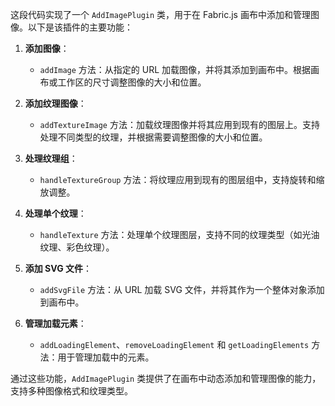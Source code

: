 这段代码实现了一个 `AddImagePlugin` 类，用于在 Fabric.js 画布中添加和管理图像。以下是该插件的主要功能：

1. **添加图像**：
   - `addImage` 方法：从指定的 URL 加载图像，并将其添加到画布中。根据画布或工作区的尺寸调整图像的大小和位置。

2. **添加纹理图像**：
   - `addTextureImage` 方法：加载纹理图像并将其应用到现有的图层上。支持处理不同类型的纹理，并根据需要调整图像的大小和位置。

3. **处理纹理组**：
   - `handleTextureGroup` 方法：将纹理应用到现有的图层组中，支持旋转和缩放调整。

4. **处理单个纹理**：
   - `handleTexture` 方法：处理单个纹理图层，支持不同的纹理类型（如光油纹理、彩色纹理）。

5. **添加 SVG 文件**：
   - `addSvgFile` 方法：从 URL 加载 SVG 文件，并将其作为一个整体对象添加到画布中。

6. **管理加载元素**：
   - `addLoadingElement`、`removeLoadingElement` 和 `getLoadingElements` 方法：用于管理加载中的元素。

通过这些功能，`AddImagePlugin` 类提供了在画布中动态添加和管理图像的能力，支持多种图像格式和纹理类型。
